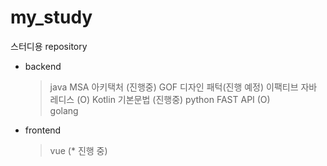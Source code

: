 # my_study
스터디용 repository


- backend
  > java
    > MSA 아키택처 (진행중)
    > GOF 디자인 패턱(진행 예정)
    > 이팩티브 자바
    > 레디스 (O)
  > Kotlin
    > 기본문법 (진행중) 
  > python
    > FAST API (O)   
  > golang

- frontend
  > vue (* 진행 중)

